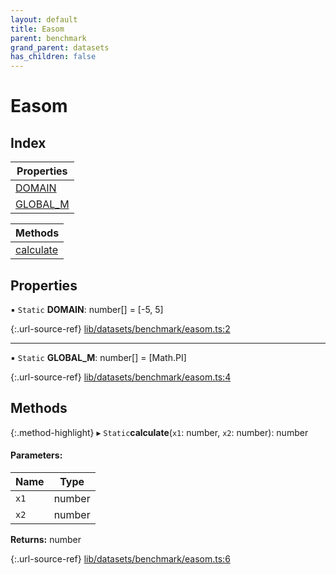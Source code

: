 ```yaml
---
layout: default
title: Easom
parent: benchmark
grand_parent: datasets
has_children: false
---
```


# Easom

## Index

| Properties |
|-----------|
| [DOMAIN](#domain) |
| [GLOBAL\_M](#global_m) |

| Methods |
|-----------|
| [calculate](#calculate) |

## Properties

▪ `Static` **DOMAIN**: number[] = [-5, 5]

{:.url-source-ref}
[lib/datasets/benchmark/easom.ts:2](https://github.com/ascentcore/dataspot/blob/91cc0ab/lib/datasets/benchmark/easom.ts#L2)

___

▪ `Static` **GLOBAL\_M**: number[] = [Math.PI]

{:.url-source-ref}
[lib/datasets/benchmark/easom.ts:4](https://github.com/ascentcore/dataspot/blob/91cc0ab/lib/datasets/benchmark/easom.ts#L4)

## Methods

{:.method-highlight}
▸ `Static`**calculate**(`x1`: number, `x2`: number): number

#### Parameters:

Name | Type |
------ | ------ |
`x1` | number |
`x2` | number |

**Returns:** number

{:.url-source-ref}
[lib/datasets/benchmark/easom.ts:6](https://github.com/ascentcore/dataspot/blob/91cc0ab/lib/datasets/benchmark/easom.ts#L6)
